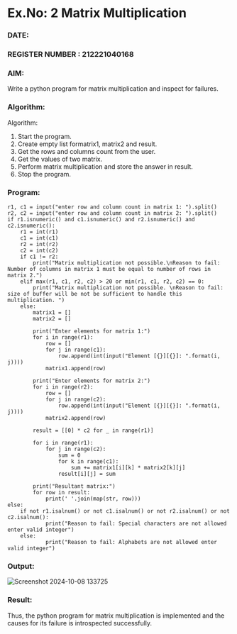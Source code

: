 # Ex.No: 2   Matrix Multiplication 

### DATE:                                                                            
### REGISTER NUMBER : 212221040168

### AIM: 
Write a python program for matrix multiplication and inspect for failures.
 
### Algorithm:

Algorithm:
1. Start the program.
2. Create empty list formatrix1, matrix2 and result.
3. Get the rows and columns count from the user.
4. Get the values of two matrix.
5. Perform matrix multiplication and store the answer in result.
6. Stop the program.
### Program:

```
r1, c1 = input("enter row and column count in matrix 1: ").split()
r2, c2 = input("enter row and column count in matrix 2: ").split()
if r1.isnumeric() and c1.isnumeric() and r2.isnumeric() and c2.isnumeric():
    r1 = int(r1)
    c1 = int(c1)
    r2 = int(r2)
    c2 = int(c2)
    if c1 != r2:
        print("Matrix multiplication not possible.\nReason to fail: Number of columns in matrix 1 must be equal to number of rows in matrix 2.")
    elif max(r1, c1, r2, c2) > 20 or min(r1, c1, r2, c2) == 0:
        print("Matrix multiplication not possible. \nReason to fail: size of buffer will be not be sufficient to handle this multiplication. ")
    else:
        matrix1 = []
        matrix2 = []
        
        print("Enter elements for matrix 1:")
        for i in range(r1):
            row = []
            for j in range(c1):
                row.append(int(input("Element [{}][{}]: ".format(i, j))))
            matrix1.append(row)
        
        print("Enter elements for matrix 2:")
        for i in range(r2):
            row = []
            for j in range(c2):
                row.append(int(input("Element [{}][{}]: ".format(i, j))))
            matrix2.append(row)
        
        result = [[0] * c2 for _ in range(r1)]
        
        for i in range(r1):
            for j in range(c2):
                sum = 0
                for k in range(c1):
                    sum += matrix1[i][k] * matrix2[k][j]
                result[i][j] = sum
        
        print("Resultant matrix:")
        for row in result:
            print(' '.join(map(str, row)))
else:
    if not r1.isalnum() or not c1.isalnum() or not r2.isalnum() or not c2.isalnum():
            print("Reason to fail: Special characters are not allowed enter valid integer")
    else:
            print("Reason to fail: Alphabets are not allowed enter valid integer")

```











### Output:

![Screenshot 2024-10-08 133725](https://github.com/user-attachments/assets/994ecc89-7f0f-4908-b0dd-622bd97ca559)





### Result:
Thus, the python program for matrix multiplication is implemented and the causes for its failure is introspected successfully.

